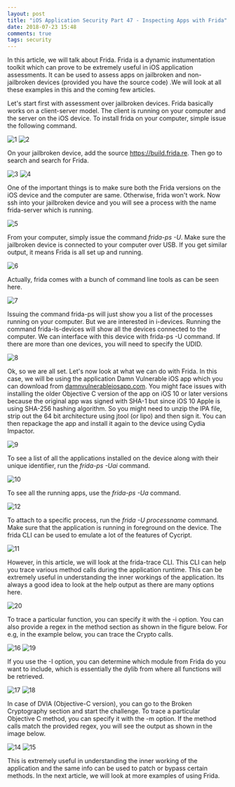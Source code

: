 ```yaml
---
layout: post
title: "iOS Application Security Part 47 - Inspecting Apps with Frida"
date: 2018-07-23 15:48
comments: true
tags: security
---
```


In this article, we will talk about Frida. Frida is a dynamic instumentation toolkit which can prove to be extremely useful in iOS application assessments. It can be used to assess apps on jailbroken and non-jailbroken devices (provided you have the source code) .We will look at all these examples in this and the coming few articles.

Let's start first with assessment over jailbroken devices. Frida basically works on a client-server model. The client is running on your computer and the server on the iOS device. To install frida on your computer, simple issue the following command.

<!--more-->

![1](/images/posts/ios47/1.png) ![2](/images/posts/ios47/2.png)

On your jailbroken device, add the source https://build.frida.re. Then go to search and search for Frida.

![3](/images/posts/ios47/3.PNG) ![4](/images/posts/ios47/4.PNG)

One of the important things is to make sure both the Frida versions on the iOS device and the computer are same. Otherwise, frida won't work. Now ssh into your jailbroken device and you will see a process with the name frida-server which is running.

![5](/images/posts/ios47/5.png)

From your computer, simply issue the command _frida-ps -U_. Make sure the jailbroken device is connected to your computer over USB. If you get similar output, it means Frida is all set up and running.

![6](/images/posts/ios47/6.png)

Actually, frida comes with a bunch of command line tools as can be seen here.

![7](/images/posts/ios47/7.png)

Issuing the command frida-ps will just show you a list of the processes running on your computer. But we are interested in i-devices. Running the command frida-ls-devices will show all the devices connected to the computer. We can interface with this device with frida-ps -U command. If there are more than one devices, you will need to specify the UDID.

![8](/images/posts/ios47/8.png)

Ok, so we are all set. Let's now look at what we can do with Frida. In this case, we will be using the application Damn Vulnerable iOS app which you can download from [damnvulnerableiosapp.com](http://damnvulnerableiosapp.com). You might face issues with installing the older Objective C version of the app on iOS 10 or later versions because the original app was signed with SHA-1 but since iOS 10 Apple is using SHA-256 hashing algorithm. So you might need to unzip the IPA file, strip out the 64 bit architecture using jtool (or lipo) and then sign it. You can then repackage the app and install it again to the device using Cydia Impactor.

![9](/images/posts/ios47/9.png)

To see a list of all the applications installed on the device along with their unique identifier, run the _frida-ps -Uai_ command.

![10](/images/posts/ios47/10.png)

To see all the running apps, use the _frida-ps -Ua_ command.

![12](/images/posts/ios47/12.png)

To attach to a specific process, run the _frida -U processname_ command. Make sure that the application is running in foreground on the device. The frida CLI can be used to emulate a lot of the features of Cycript.

![11](/images/posts/ios47/11.png)

However, in this article, we will look at the frida-trace CLI. This CLI can help you trace various method calls during the application runtime. This can be extremely useful in understanding the inner workings of the application. Its always a good idea to look at the help output as there are many options here.

![20](/images/posts/ios47/20.png)

To trace a particular function, you can specify it with the -i option. You can also provide a regex in the method section as shown in the figure below. For e.g, in the example below, you can trace the Crypto calls.

![16](/images/posts/ios47/16.png) ![19](/images/posts/ios47/19.png)

If you use the -I option, you can determine which module from Frida do you want to include, which is essentially the dylib from where all functions will be retrieved.

![17](/images/posts/ios47/17.png) ![18](/images/posts/ios47/18.png)

In case of DVIA (Objective-C version), you can go to the Broken Cryptography section and start the challenge. To trace a particular Objective C method, you can specify it with the -m option. If the method calls match the provided regex, you will see the output as shown in the image below.

![14](/images/posts/ios47/14.png) ![15](/images/posts/ios47/15.png)

This is extremely useful in understanding the inner working of the application and the same info can be used to patch or bypass certain methods. In the next article, we will look at more examples of using Frida.